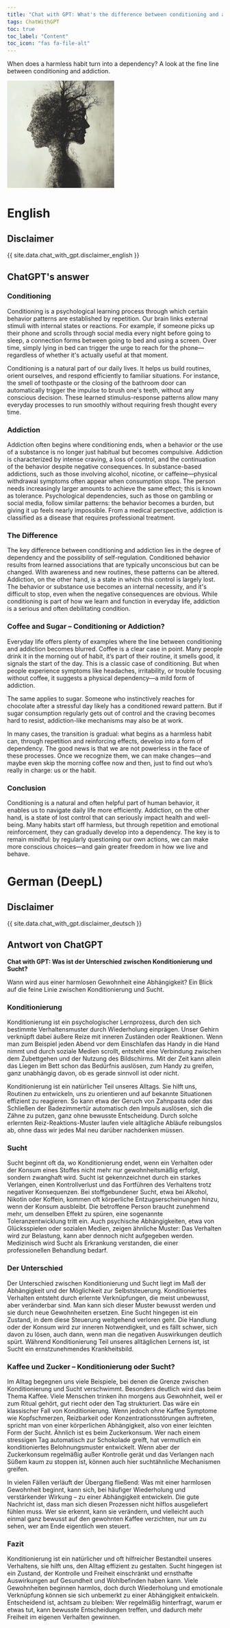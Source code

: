 ```yaml
---
title: "Chat with GPT: What's the difference between conditioning and addiction?"
tags: ChatWithGPT
toc: true
toc_label: "Content"
toc_icon: "fas fa-file-alt"
---
```


When does a harmless habit turn into a dependency? A look at the fine line between conditioning and addiction.

<a href="/assets/images/Midjourney_Addiction_vs_Conditioning.png" class="image-popup" title="Created with Midjourney using the prompt: 'Addiction vs. Conditioning'.<br/><br/>Erstellt mit Midjourney unter Verwendung der Anfrage: 'Addiction vs. Conditioning'.">
  <img class="align-center" src="/assets/images/Midjourney_Addiction_vs_Conditioning_250x250px.png" alt="Created with Midjourney using the prompt: 'Addiction vs Conditioning'.<br/><br/>Erstellt mit Midjourney unter Verwendung der Anfrage: 'Addiction vs Conditioning'.">
</a>

# English

## Disclaimer
{{ site.data.chat_with_gpt.disclaimer_english }}

## ChatGPT's answer

### Conditioning
Conditioning is a psychological learning process through which certain behavior patterns are established by repetition. Our brain links external stimuli with internal states or reactions. For example, if someone picks up their phone and scrolls through social media every night before going to sleep, a connection forms between going to bed and using a screen. Over time, simply lying in bed can trigger the urge to reach for the phone—regardless of whether it's actually useful at that moment.

Conditioning is a natural part of our daily lives. It helps us build routines, orient ourselves, and respond efficiently to familiar situations. For instance, the smell of toothpaste or the closing of the bathroom door can automatically trigger the impulse to brush one's teeth, without any conscious decision. These learned stimulus-response patterns allow many everyday processes to run smoothly without requiring fresh thought every time.

### Addiction
Addiction often begins where conditioning ends, when a behavior or the use of a substance is no longer just habitual but becomes compulsive. Addiction is characterized by intense craving, a loss of control, and the continuation of the behavior despite negative consequences. In substance-based addictions, such as those involving alcohol, nicotine, or caffeine—physical withdrawal symptoms often appear when consumption stops. The person needs increasingly larger amounts to achieve the same effect; this is known as tolerance. Psychological dependencies, such as those on gambling or social media, follow similar patterns: the behavior becomes a burden, but giving it up feels nearly impossible. From a medical perspective, addiction is classified as a disease that requires professional treatment.

### The Difference
The key difference between conditioning and addiction lies in the degree of dependency and the possibility of self-regulation. Conditioned behavior results from learned associations that are typically unconscious but can be changed. With awareness and new routines, these patterns can be altered. Addiction, on the other hand, is a state in which this control is largely lost. The behavior or substance use becomes an internal necessity, and it's difficult to stop, even when the negative consequences are obvious. While conditioning is part of how we learn and function in everyday life, addiction is a serious and often debilitating condition.

### Coffee and Sugar – Conditioning or Addiction?
Everyday life offers plenty of examples where the line between conditioning and addiction becomes blurred. Coffee is a clear case in point. Many people drink it in the morning out of habit, it’s part of their routine, it smells good, it signals the start of the day. This is a classic case of conditioning. But when people experience symptoms like headaches, irritability, or trouble focusing without coffee, it suggests a physical dependency—a mild form of addiction.

The same applies to sugar. Someone who instinctively reaches for chocolate after a stressful day likely has a conditioned reward pattern. But if sugar consumption regularly gets out of control and the craving becomes hard to resist, addiction-like mechanisms may also be at work.

In many cases, the transition is gradual: what begins as a harmless habit can, through repetition and reinforcing effects, develop into a form of dependency. The good news is that we are not powerless in the face of these processes. Once we recognize them, we can make changes—and maybe even skip the morning coffee now and then, just to find out who’s really in charge: us or the habit.

### Conclusion
Conditioning is a natural and often helpful part of human behavior, it enables us to navigate daily life more efficiently. Addiction, on the other hand, is a state of lost control that can seriously impact health and well-being. Many habits start off harmless, but through repetition and emotional reinforcement, they can gradually develop into a dependency. The key is to remain mindful: by regularly questioning our own actions, we can make more conscious choices—and gain greater freedom in how we live and behave.


# German (DeepL)

## Disclaimer
{{ site.data.chat_with_gpt.disclaimer_deutsch }}

## Antwort von ChatGPT
**Chat with GPT: Was ist der Unterschied zwischen Konditionierung und Sucht?**

Wann wird aus einer harmlosen Gewohnheit eine Abhängigkeit? Ein Blick auf die feine Linie zwischen Konditionierung und Sucht.

### Konditionierung
Konditionierung ist ein psychologischer Lernprozess, durch den sich bestimmte Verhaltensmuster durch Wiederholung einprägen. Unser Gehirn verknüpft dabei äußere Reize mit inneren Zuständen oder Reaktionen. Wenn man zum Beispiel jeden Abend vor dem Einschlafen das Handy in die Hand nimmt und durch soziale Medien scrollt, entsteht eine Verbindung zwischen dem Zubettgehen und der Nutzung des Bildschirms. Mit der Zeit kann allein das Liegen im Bett schon das Bedürfnis auslösen, zum Handy zu greifen, ganz unabhängig davon, ob es gerade sinnvoll ist oder nicht.

Konditionierung ist ein natürlicher Teil unseres Alltags. Sie hilft uns, Routinen zu entwickeln, uns zu orientieren und auf bekannte Situationen effizient zu reagieren. So kann etwa der Geruch von Zahnpasta oder das Schließen der Badezimmertür automatisch den Impuls auslösen, sich die Zähne zu putzen, ganz ohne bewusste Entscheidung. Durch solche erlernten Reiz-Reaktions-Muster laufen viele alltägliche Abläufe reibungslos ab, ohne dass wir jedes Mal neu darüber nachdenken müssen.

### Sucht
Sucht beginnt oft da, wo Konditionierung endet, wenn ein Verhalten oder der Konsum eines Stoffes nicht mehr nur gewohnheitsmäßig erfolgt, sondern zwanghaft wird. Sucht ist gekennzeichnet durch ein starkes Verlangen, einen Kontrollverlust und das Fortführen des Verhaltens trotz negativer Konsequenzen. Bei stoffgebundener Sucht, etwa bei Alkohol, Nikotin oder Koffein, kommen oft körperliche Entzugserscheinungen hinzu, wenn der Konsum ausbleibt. Die betroffene Person braucht zunehmend mehr, um denselben Effekt zu spüren, eine sogenannte Toleranzentwicklung tritt ein. Auch psychische Abhängigkeiten, etwa von Glücksspielen oder sozialen Medien, zeigen ähnliche Muster: Das Verhalten wird zur Belastung, kann aber dennoch nicht aufgegeben werden. Medizinisch wird Sucht als Erkrankung verstanden, die einer professionellen Behandlung bedarf.

### Der Unterschied
Der Unterschied zwischen Konditionierung und Sucht liegt im Maß der Abhängigkeit und der Möglichkeit zur Selbststeuerung. Konditioniertes Verhalten entsteht durch erlernte Verknüpfungen, die meist unbewusst, aber veränderbar sind. Man kann sich dieser Muster bewusst werden und sie durch neue Gewohnheiten ersetzen. Eine Sucht hingegen ist ein Zustand, in dem diese Steuerung weitgehend verloren geht. Die Handlung oder der Konsum wird zur inneren Notwendigkeit, und es fällt schwer, sich davon zu lösen, auch dann, wenn man die negativen Auswirkungen deutlich spürt. Während Konditionierung Teil unseres alltäglichen Lernens ist, ist Sucht ein ernstzunehmendes Krankheitsbild.

### Kaffee und Zucker – Konditionierung oder Sucht?
Im Alltag begegnen uns viele Beispiele, bei denen die Grenze zwischen Konditionierung und Sucht verschwimmt. Besonders deutlich wird das beim Thema Kaffee. Viele Menschen trinken ihn morgens aus Gewohnheit, weil er zum Ritual gehört, gut riecht oder den Tag strukturiert. Das wäre ein klassischer Fall von Konditionierung. Wenn jedoch ohne Kaffee Symptome wie Kopfschmerzen, Reizbarkeit oder Konzentrationsstörungen auftreten, spricht man von einer körperlichen Abhängigkeit, also von einer leichten Form der Sucht. Ähnlich ist es beim Zuckerkonsum. Wer nach einem stressigen Tag automatisch zur Schokolade greift, hat vermutlich ein konditioniertes Belohnungsmuster entwickelt. Wenn aber der Zuckerkonsum regelmäßig außer Kontrolle gerät und das Verlangen nach Süßem kaum zu stoppen ist, können auch hier suchtähnliche Mechanismen greifen.

In vielen Fällen verläuft der Übergang fließend: Was mit einer harmlosen Gewohnheit beginnt, kann sich, bei häufiger Wiederholung und verstärkender Wirkung – zu einer Abhängigkeit entwickeln. Die gute Nachricht ist, dass man sich diesen Prozessen nicht hilflos ausgeliefert fühlen muss. Wer sie erkennt, kann sie verändern, und vielleicht auch einmal ganz bewusst auf den gewohnten Kaffee verzichten, nur um zu sehen, wer am Ende eigentlich wen steuert.

### Fazit
Konditionierung ist ein natürlicher und oft hilfreicher Bestandteil unseres Verhaltens, sie hilft uns, den Alltag effizient zu gestalten. Sucht hingegen ist ein Zustand, der Kontrolle und Freiheit einschränkt und ernsthafte Auswirkungen auf Gesundheit und Wohlbefinden haben kann. Viele Gewohnheiten beginnen harmlos, doch durch Wiederholung und emotionale Verknüpfung können sie sich unbemerkt zu einer Abhängigkeit entwickeln. Entscheidend ist, achtsam zu bleiben: Wer regelmäßig hinterfragt, warum er etwas tut, kann bewusste Entscheidungen treffen, und dadurch mehr Freiheit im eigenen Verhalten gewinnen.
